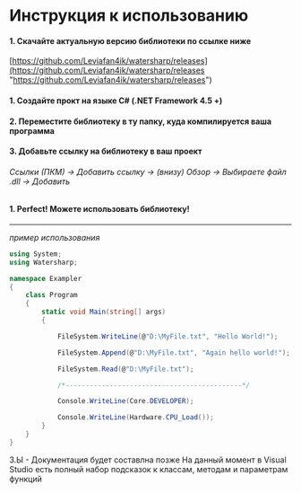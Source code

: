# Инструкция к использованию

#### 1. Скачайте актуальную версию библиотеки по ссылке ниже
[https://github.com/Leviafan4ik/watersharp/releases](https://github.com/Leviafan4ik/watersharp/releases "https://github.com/Leviafan4ik/watersharp/releases")
#### 1.  Создайте прокт на языке C# (.NET Framework 4.5 +)
#### 2.  Переместите библиотеку в ту папку, куда компилируется ваша программа
#### 3. Добавьте ссылку на библиотеку в ваш проект
###### *Ссылки (ПКМ) -> Добавить ссылку -> (внизу) Обзор -> Выбираете файл .dll -> Добавить*
#### 1. Perfect! Можете использовать библиотеку!


------------
*пример использования*

```csharp
using System;
using Watersharp;

namespace Exampler
{
    class Program
    {
        static void Main(string[] args)
        {

            FileSystem.WriteLine(@"D:\MyFile.txt", "Hello World!");             //пример записи в файл

            FileSystem.Append(@"D:\MyFile.txt", "Again hello world!");          //дополнение текста в файле без перезаписи

            FileSystem.Read(@"D:\MyFile.txt");                                  //пример чтения из файла    

            /*--------------------------------------------*/

            Console.WriteLine(Core.DEVELOPER);

            Console.WriteLine(Hardware.CPU_Load());
        }
    }
}
```


З.Ы - Документация будет составлна позже
На данный момент в Visual Studio есть полный набор подсказок к классам, методам и параметрам функций
